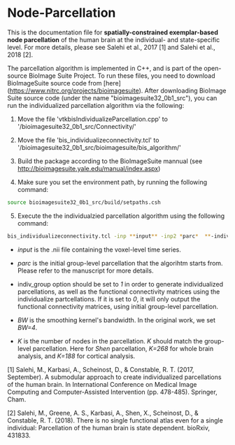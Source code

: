 # Node-Parcellation
This is the documentation file for **spatially-constrained exemplar-based node parcellation** of the human brain at the individual- and state-specific level. For more details, please see Salehi et al., 2017 [1] and Salehi et al., 2018 [2].

The parcellation algorithm is implemented in C++, and is part of the open-source BioImage Suite Project. To run these files, you need to download BioImageSuite source code from [here] (https://www.nitrc.org/projects/bioimagesuite). After downloading BioImage Suite source code (under the name "bioimagesuite32_0b1_src"), you can run the individualized parcellation algorithm via the following:

1. Move the file 'vtkbisIndividualizeParcellation.cpp' to '/bioimagesuite32_0b1_src/Connectivity/'

2. Move the file 'bis_individualizeconnectivity.tcl' to '/bioimagesuite32_0b1_src/bioimagesuite/bis_algorithm/'

3. Build the package according to the BioImageSuite mannual (see http://bioimagesuite.yale.edu/manual/index.aspx)

4. Make sure you set the environment path, by running the following command:
```bash
source bioimagesuite32_0b1_src/build/setpaths.csh
```
5. Execute the the individualzied parcellation algorithm using the following command:
``` bash
bis_individualizeconnectivity.tcl -inp **input** -inp2 *parc*  **-indiv_group** *1* **-blursigma** *BW* **-num_exemplar** *K*
```

- *input* is the .nii file containing the voxel-level time series.

- *parc* is the initial group-level parcellation that the algorihtm starts from. Please refer to the manuscript for more details.

- indiv_group option should be set to *1* in order to generate individualized parcellations, as well as the functional connectivity matrices using the individualize partcellations. If it is set to *0*, it will only output the functional connectivity matrices, using initial group-level parcellation.

- *BW* is the smoothing kernel's bandwidth. In the original work, we set *BW=4*.

- *K* is the number of nodes in the parcellation. *K* should match the group-level parcellation. Here for *Shen* parcellation, *K=268* for whole brain analysis, and *K=188* for cortical analysis.


[1] Salehi, M., Karbasi, A., Scheinost, D., & Constable, R. T. (2017, September). A submodular approach to create individualized parcellations of the human brain. In International Conference on Medical Image Computing and Computer-Assisted Intervention (pp. 478-485). Springer, Cham.

[2] Salehi, M., Greene, A. S., Karbasi, A., Shen, X., Scheinost, D., & Constable, R. T. (2018). There is no single functional atlas even for a single individual: Parcellation of the human brain is state dependent. bioRxiv, 431833.




